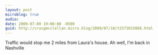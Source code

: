```yaml
---
layout: post
microblog: true
audio: 
date: 2009-07-09 19:00:00 -0500
guid: http://craigmcclellan.micro.blog/2009/07/10/t2573015068.html
---
```

Traffic would stop me 2 miles from Laura's house. Ah well, I'm back in Nashville
